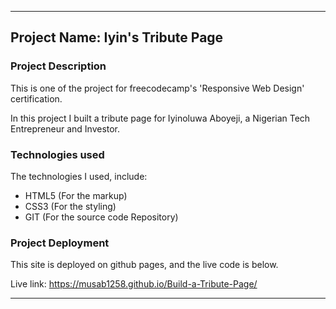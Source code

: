 <hr>

## Project Name: Iyin's Tribute Page

### Project Description
This is one of the project for freecodecamp's 'Responsive Web Design' certification.

In this project I built a tribute page for Iyinoluwa Aboyeji, a Nigerian Tech Entrepreneur and Investor.

### Technologies used
The technologies I used, include:
* HTML5 (For the markup)
* CSS3 (For the styling)
* GIT (For the source code Repository)

### Project Deployment
This site is deployed on github pages, and the live code is below.

Live link: https://musab1258.github.io/Build-a-Tribute-Page/

<hr>
